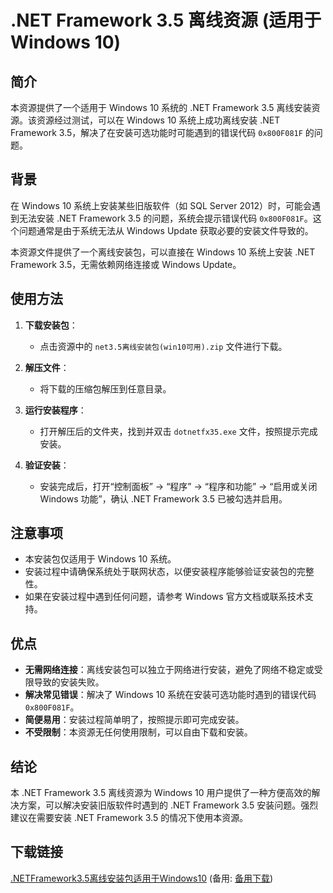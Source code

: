 # .NET Framework 3.5 离线资源 (适用于 Windows 10)

## 简介

本资源提供了一个适用于 Windows 10 系统的 .NET Framework 3.5 离线安装资源。该资源经过测试，可以在 Windows 10 系统上成功离线安装 .NET Framework 3.5，解决了在安装可选功能时可能遇到的错误代码 `0x800F081F` 的问题。

## 背景

在 Windows 10 系统上安装某些旧版软件（如 SQL Server 2012）时，可能会遇到无法安装 .NET Framework 3.5 的问题，系统会提示错误代码 `0x800F081F`。这个问题通常是由于系统无法从 Windows Update 获取必要的安装文件导致的。

本资源文件提供了一个离线安装包，可以直接在 Windows 10 系统上安装 .NET Framework 3.5，无需依赖网络连接或 Windows Update。

## 使用方法

1. **下载安装包**：
   - 点击资源中的 `net3.5离线安装包(win10可用).zip` 文件进行下载。

2. **解压文件**：
   - 将下载的压缩包解压到任意目录。

3. **运行安装程序**：
   - 打开解压后的文件夹，找到并双击 `dotnetfx35.exe` 文件，按照提示完成安装。

4. **验证安装**：
   - 安装完成后，打开“控制面板” -> “程序” -> “程序和功能” -> “启用或关闭 Windows 功能”，确认 .NET Framework 3.5 已被勾选并启用。

## 注意事项

- 本安装包仅适用于 Windows 10 系统。
- 安装过程中请确保系统处于联网状态，以便安装程序能够验证安装包的完整性。
- 如果在安装过程中遇到任何问题，请参考 Windows 官方文档或联系技术支持。

## 优点

- **无需网络连接**：离线安装包可以独立于网络进行安装，避免了网络不稳定或受限导致的安装失败。
- **解决常见错误**：解决了 Windows 10 系统在安装可选功能时遇到的错误代码 `0x800F081F`。
- **简便易用**：安装过程简单明了，按照提示即可完成安装。
- **不受限制**：本资源无任何使用限制，可以自由下载和安装。

## 结论

本 .NET Framework 3.5 离线资源为 Windows 10 用户提供了一种方便高效的解决方案，可以解决安装旧版软件时遇到的 .NET Framework 3.5 安装问题。强烈建议在需要安装 .NET Framework 3.5 的情况下使用本资源。

## 下载链接
[.NETFramework3.5离线安装包适用于Windows10](https://pan.quark.cn/s/357feb26a395) (备用: [备用下载](https://pan.baidu.com/s/1TjL8qg2nrXKKsLDMCFNbBg?pwd=1234))
